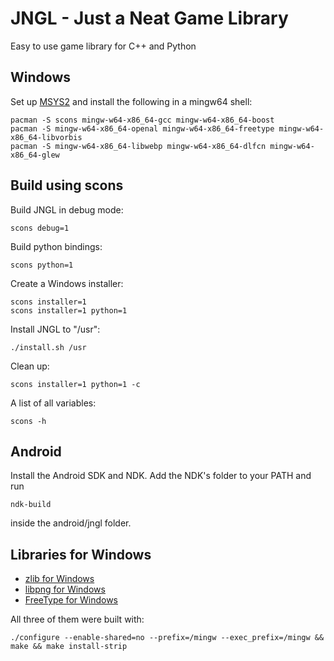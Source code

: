 # JNGL - Just a Neat Game Library

Easy to use game library for C++ and Python

## Windows

Set up [MSYS2](http://sourceforge.net/p/msys2/wiki/MSYS2%20installation/) and install the following
in a mingw64 shell:

```
pacman -S scons mingw-w64-x86_64-gcc mingw-w64-x86_64-boost
pacman -S mingw-w64-x86_64-openal mingw-w64-x86_64-freetype mingw-w64-x86_64-libvorbis
pacman -S mingw-w64-x86_64-libwebp mingw-w64-x86_64-dlfcn mingw-w64-x86_64-glew
```

## Build using scons

Build JNGL in debug mode:
```
scons debug=1
```

Build python bindings:
```
scons python=1
```

Create a Windows installer:
```
scons installer=1
scons installer=1 python=1
```

Install JNGL to "/usr":
```
./install.sh /usr
```

Clean up:
```
scons installer=1 python=1 -c
```

A list of all variables:
```
scons -h
```

## Android

Install the Android SDK and NDK. Add the NDK's folder to your PATH and run
```
ndk-build
```
inside the android/jngl folder.

## Libraries for Windows

* [zlib for Windows](http://gnuwin32.sourceforge.net/packages/zlib.htm)
* [libpng for Windows](http://gnuwin32.sourceforge.net/packages/libpng.htm)
* [FreeType for Windows](http://gnuwin32.sourceforge.net/packages/freetype.htm)

All three of them were built with:
```
./configure --enable-shared=no --prefix=/mingw --exec_prefix=/mingw && make && make install-strip
```
